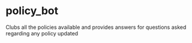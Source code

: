 # policy_bot
Clubs all the policies available and provides answers for questions asked regarding any policy updated
